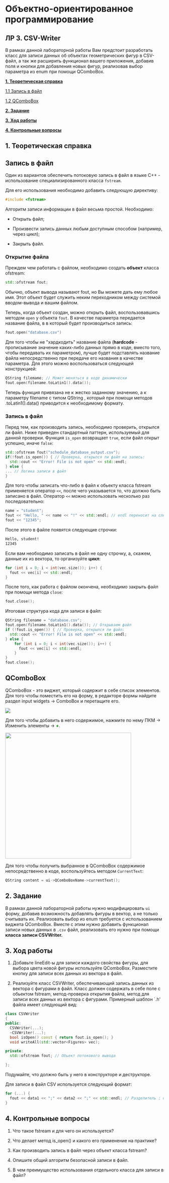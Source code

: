 # Объектно-ориентированное программирование

## ЛР 3. CSV-Writer

В рамках данной лабораторной работы Вам предстоит разработать класс для записи данных об объектах геометрических фигур в CSV-файл, а так же расширить функционал вашего приложения, добавив поля и кнопки для добавления новых фигур, реализовав выбор параметра из enum при помощи QComboBox.

**[1. Теоретическая справка](#theory)**
  
[1.1 Запись в файл](#write_to_file)

[1.2 QComboBox](#QComboBox)

**[2. Задание](#task)**

**[3. Ход работы](#how_to)**

**[4. Контрольные вопросы](#questions)**


##  1. Теоретическая справка <a name = "theory"></a>

## Запись в файл <a name = "write_to_file"></a>
Один из вариантов обеспечить потоковую запись в файл в языке С++ - использование специализированного класса `fstream`.

Для его использования необходимо добавить следующую директиву:

```cpp
#include <fstream> 
```
Алгоритм записи информации в файл весьма простой. Необходимо:

* Открыть файл;

* Произвести запись данных любым доступным способом (например, через цикл);

* Закрыть файл.

### Открытие файла

Преждем чем работать с файлом, необходимо создать **объект** класса ofstream: 

```cpp
std::ofstream fout;
```
Обычно, объект вывода называют fout, но Вы можете дать ему любое имя. Этот объект будет служить неким переходником между системой вводом-вывода и вашим файлом.

Теперь, когда объект создан, можно открыть файл, воспользовавшись методом `open` у объекта `fout`. В качестве параметра передается название файла, в в который будет производиться запись:
```cpp
fout.open("database.csv")
```
Для того чтобы не "хардкодить" название файла (**hardcode** - прописывание значение каких-либо данных прямо в коде, вместо того, чтобы передавать их параметром), лучше будет подставлять название файла непосредственно при передаче его названия в качестве параметра. Для этого можно воспользоваться следующей конструкцией:
```cpp
QString filemame; // Может меняться в коде динамически
fout.open(filename.toLatin1().data());
```
Теперь функция привязана не к жестко заданному значению, а к параметру filename с типом QString , который при помощи методов .toLatin1().data() приводится к необходимому формату.

### Запись в файл 

Перед тем, как производить запись, необходимо проверить, открылся ли файл. Ниже приведен стандартный паттерн, используемый для данной проверки. Функция `is_open` возвращает `true`, если файл открыт успешно, иначе `false`:
```cpp
std::ofstream fout("schedule_database_output.csv");
if(!fout.is_open()) { // Проверка, открылся ли файл на запись:
  std::cout << "Error! File is not open" << std::endl;
} else {
... // Логика записи в файл
}
```

Для того чтобы записать что-либо в файл к обьекту класса fstream применяется оператор `<<`, после чего указывается то, что должно быть записано в файл. Оператор `<<` можно использовать несколько раз последовательно:

```cpp
name = "student";
fout << "Hello, " << name << "!" << std::endl; // endl переносит на след. строку в файле
fout << "12345";
```
После этого в файле появятся следующие строчки:
```txt
Hello, student!
12345
```
Если вам необходимо записать в файл не одну строчку, а, скажем, данные их из вектора, то организуйте **цикл**:

```cpp
for (int i = 0; i < int(vec.size()); i++) {
  fout << vec[i] << std::endl;
}
```
После того, как работа с файлом окончена, необходимо закрыть файл при помощи метода `close`:

```cpp
fout.close();
```
Итоговая структура кода для записи в файл:
```cpp
QString filename = "database.csv";
fout.open(filename.toLatin1().data()); // Открываем файл
if (!fout.is_open()) { // Проверка, открылся ли файл:
  std::cout << "Error! File is not open" << std::endl;
} else {
    for (int i = 0; i < int(vec.size()); i++) {
      fout << vec[i] << std::endl;
    }
}
fout.close();

``` 
## QComboBox <a name = "QComboBox"></a>

QComboBox - это виджет, который содержит в себе список элементов. Для того чтобы поместить его на форму, в редакторе формы найдите раздел input widgets -> ComboBox и перетащите его.

<image src = QComboBox.png>

Для того чтобы добавить в него содержимое, нажмите по нему ПКМ -> Изменить элементы -> <font color="green"> **+**</font>.

<image src = QComboBoxAdd.png width = 400>

Для того чтобы получить выбранное в QComboBox содержимое непосредственно в коде, воспользуйтесь методом `CurrentText`:
```cpp
QString content = ui->QComboBoxName->currentText();
```

## 2. Задание <a name = "task"></a>

В рамках данной лабораторной работы нужно модифицировать `ui` форму, добавив возможность добавлять фигуры в вектор, а не только считывать их. Реализовать выбор из enum требуется с использованием виджета QComboBox.
 Вместе с этим нужно добавить функционал записи новых данных в `.csv` файл, реализовать его нужно при помощи **класса записи CSVWriter.**


## 3. Ход работы <a name = "how_to"></a>

1. Добавьте lineEdit-ы для записи каждого свойства фигуры, для выбора цвета новой фигуры используйте QComboBox. Разместите кнопку для записи всех данных из вектора в файл. 

2. Реализуйте класс CSVWriter, обеспечивающий запись данных из вектора с фигурами в файл. Класс должен содержать в себе поле с обьектом fstream, метод-проверка открытия файла, метод для записи всех данных из вектора с фигурами. Примерный шаблон `.h' файла имеет следующий вид:

```cpp
class CSVWriter
{
public:
  CSVWriter(...);
  ~CSVWriter(...);
  bool isOpen() const { return fout.is_open(); }
  void writeAll(std::vector<Figures> vec);

private:
  std::ofstream fout; // Обьект потокового вывода

}; 
```

Подумайте, что должно быть у него в конструкторе и деструкторе. 

Для записи в файл CSV используется следующий формат:

```cpp
for (...) {
  fout << data1 << ";" << data2 << ";" << std::endl; // Разделитель ; обязателен
}
```

## 4. Контрольные вопросы <a name = "questions"></a>

1. Что такое fstream и для чего он используется?

2. Что делает метод is_open() и какого его применение на практике?

3. Как производить запись в файл через объект класса fstream?

4. Опишите общий алгоритм безопасной записи в файл.

5. В чем преимущество использования отдельного класса для записи в файл?
